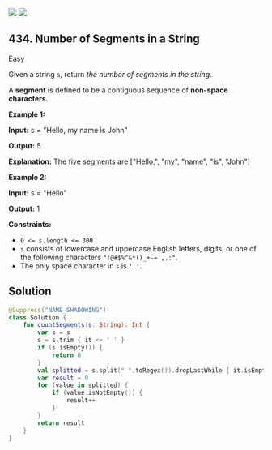 [![](https://img.shields.io/github/stars/javadev/LeetCode-in-Kotlin?label=Stars&style=flat-square)](https://github.com/javadev/LeetCode-in-Kotlin)
[![](https://img.shields.io/github/forks/javadev/LeetCode-in-Kotlin?label=Fork%20me%20on%20GitHub%20&style=flat-square)](https://github.com/javadev/LeetCode-in-Kotlin/fork)

## 434\. Number of Segments in a String

Easy

Given a string `s`, return _the number of segments in the string_.

A **segment** is defined to be a contiguous sequence of **non-space characters**.

**Example 1:**

**Input:** s = "Hello, my name is John"

**Output:** 5

**Explanation:** The five segments are ["Hello,", "my", "name", "is", "John"]

**Example 2:**

**Input:** s = "Hello"

**Output:** 1

**Constraints:**

*   `0 <= s.length <= 300`
*   `s` consists of lowercase and uppercase English letters, digits, or one of the following characters `"!@#$%^&*()_+-=',.:"`.
*   The only space character in `s` is `' '`.

## Solution

```kotlin
@Suppress("NAME_SHADOWING")
class Solution {
    fun countSegments(s: String): Int {
        var s = s
        s = s.trim { it <= ' ' }
        if (s.isEmpty()) {
            return 0
        }
        val splitted = s.split(" ".toRegex()).dropLastWhile { it.isEmpty() }.toTypedArray()
        var result = 0
        for (value in splitted) {
            if (value.isNotEmpty()) {
                result++
            }
        }
        return result
    }
}
```